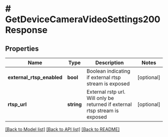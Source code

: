 # # GetDeviceCameraVideoSettings200Response

## Properties

Name | Type | Description | Notes
------------ | ------------- | ------------- | -------------
**external_rtsp_enabled** | **bool** | Boolean indicating if external rtsp stream is exposed | [optional]
**rtsp_url** | **string** | External rstp url. Will only be returned if external rtsp stream is exposed | [optional]

[[Back to Model list]](../../README.md#models) [[Back to API list]](../../README.md#endpoints) [[Back to README]](../../README.md)
